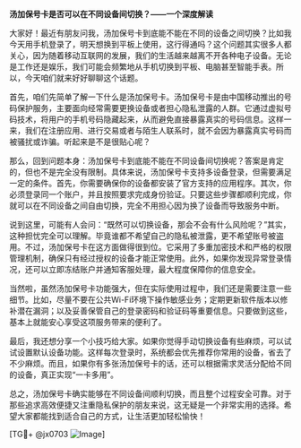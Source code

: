 **汤加保号卡是否可以在不同设备间切换？——一个深度解读**

大家好！最近有朋友问我，汤加保号卡到底能不能在不同的设备之间切换？比如我今天用手机登录了，明天想换到平板上使用，这行得通吗？这个问题其实很多人都关心，因为随着移动互联网的发展，我们的生活越来越离不开各种电子设备。无论是工作还是娱乐，我们可能会频繁地从手机切换到平板、电脑甚至智能手表。所以，今天咱们就来好好聊聊这个话题。

首先，咱们先简单了解一下什么是汤加保号卡。汤加保号卡是由中国移动推出的号码保护服务，主要面向经常需要更换设备或者担心隐私泄露的人群。它通过虚拟号码技术，将用户的手机号码隐藏起来，从而避免直接暴露真实的号码信息。这样一来，我们在注册应用、进行交易或者与陌生人联系时，就不会因为暴露真实号码而被骚扰或诈骗。听起来是不是很贴心呢？

那么，回到问题本身：汤加保号卡到底能不能在不同设备间切换呢？答案是肯定的，但也不是完全没有限制。具体来说，汤加保号卡支持多设备登录，但需要满足一定的条件。首先，你需要确保你的设备都安装了官方支持的应用程序。其次，你必须登录同一个账户，并且按照要求完成身份验证。只要这些步骤都顺利完成，你就可以在不同设备之间自由切换，完全不用担心因为换了设备而导致服务中断。

说到这里，可能有人会问：“既然可以切换设备，那会不会有什么风险呢？”其实，这种担忧完全可以理解。毕竟谁都不希望自己的隐私被泄露，更不希望账号被盗用。不过，汤加保号卡在这方面做得很到位。它采用了多重加密技术和严格的权限管理机制，确保只有经过授权的设备才能正常使用。此外，如果你发现异常登录情况，还可以立即冻结账户并通知客服处理，最大程度保障你的信息安全。

当然啦，虽然汤加保号卡功能强大，但在实际使用过程中，我们还是需要注意一些细节。比如，尽量不要在公共Wi-Fi环境下操作敏感业务；定期更新软件版本以修补潜在漏洞；以及妥善保管自己的登录密码和验证码等重要信息。只要做到这些，基本上就能安心享受这项服务带来的便利了。

最后，我还想分享一个小技巧给大家。如果你觉得手动切换设备有些麻烦，可以试试设置默认设备功能。这样每次登录时，系统都会优先推荐你常用的设备，省去了不少麻烦。而且，如果你有多张汤加保号卡的话，还可以根据需求灵活分配给不同的设备，真正实现“一卡多用”。

总之，汤加保号卡确实能够在不同设备间顺利切换，而且整个过程安全可靠。对于那些追求高效便捷又注重隐私保护的朋友来说，这无疑是一个非常实用的选择。希望大家都能找到适合自己的方式，让生活更加轻松愉快！

[TG💪+ @jx0703 ![Image](https://github.com/user-attachments/assets/dbca1d08-cadb-493c-b0ec-ad6f7a83f270)]